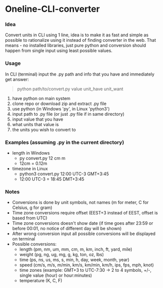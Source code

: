 # Oneline-CLI-converter
### Idea
Convert units in CLI using 1 line, idea is to make it as fast and simple as possible to rationalize using it instead of finding converter in the web. That means - no installed libraries, just pure python and conversion should happen from single input using least possible values.
### Usage
In CLI (terminal) input the .py path and info that you have and immediately get answer:
> python path/to/convert.py value unit_have unit_want
1) have python on main system
2) clone repo or download zip and extract .py file
3) use python (in Windows 'py', in Linux 'python3')
4) input path to .py file (or just .py file if in same directory)
5) input value that you have
6) what units that value is
7) the units you wish to convert to
### Examples (assuming .py in the current directory)
- length in Windows
  - py convert.py 12 cm m
  - 12cm = 0.12m
- timezone in Linux
  - python3 convert.py 12:00 UTC-3 GMT+3:45
  - 12:00 UTC-3 = 18:45 DMT+3:45
### Notes
- Conversions is done by unit symbols, not names (m for meter, C for Celsius, g for gram)
- Time zone conversions require offset (EEST+3 instead of EEST, offset is based from UTC)
- Time zone conversions doesn't show date (if time goes after 23:59 or before 00:01, no notice of different day will be shown)
- After wrong conversion input all possible conversions will be displayed on terminal
- Possible conversions:
  - length (pm, nm, um, mm, cm, m, km, inch, ft, yard, mile)
  - weight (pg, ng, ug, mg, g, kg, ton, oz, lbs)
  - time (ps, ns, us, ms, s, min, h, day, week, month, year)
  - speed (cm/s, m/s, m/min, km/s, km/min, km/h, ips, fps, mph, knot)
  - time zones (example: GMT+3 to UTC-7:30 -> 2 to 4 symbols, +/-, single value (hour) or hour:minutes)
  - temperature (K, C, F)
